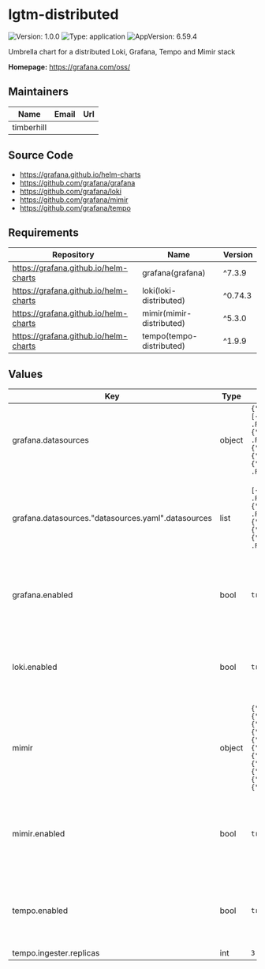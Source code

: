 # lgtm-distributed

![Version: 1.0.0](https://img.shields.io/badge/Version-1.0.0-informational?style=flat-square) ![Type: application](https://img.shields.io/badge/Type-application-informational?style=flat-square) ![AppVersion: 6.59.4](https://img.shields.io/badge/AppVersion-6.59.4-informational?style=flat-square)

Umbrella chart for a distributed Loki, Grafana, Tempo and Mimir stack

**Homepage:** <https://grafana.com/oss/>

## Maintainers

| Name | Email | Url |
| ---- | ------ | --- |
| timberhill |  |  |

## Source Code

* <https://grafana.github.io/helm-charts>
* <https://github.com/grafana/grafana>
* <https://github.com/grafana/loki>
* <https://github.com/grafana/mimir>
* <https://github.com/grafana/tempo>

## Requirements

| Repository | Name | Version |
|------------|------|---------|
| https://grafana.github.io/helm-charts | grafana(grafana) | ^7.3.9 |
| https://grafana.github.io/helm-charts | loki(loki-distributed) | ^0.74.3 |
| https://grafana.github.io/helm-charts | mimir(mimir-distributed) | ^5.3.0 |
| https://grafana.github.io/helm-charts | tempo(tempo-distributed) | ^1.9.9 |

## Values

| Key | Type | Default | Description |
|-----|------|---------|-------------|
| grafana.datasources | object | `{"datasources.yaml":{"apiVersion":1,"datasources":[{"isDefault":false,"name":"Loki","type":"loki","uid":"loki","url":"http://{{ .Release.Name }}-loki-gateway"},{"isDefault":true,"name":"Mimir","type":"prometheus","uid":"prom","url":"http://{{ .Release.Name }}-mimir-nginx/prometheus"},{"isDefault":false,"jsonData":{"lokiSearch":{"datasourceUid":"loki"},"serviceMap":{"datasourceUid":"prom"},"tracesToLogsV2":{"datasourceUid":"loki"},"tracesToMetrics":{"datasourceUid":"prom"}},"name":"Tempo","type":"tempo","uid":"tempo","url":"http://{{ .Release.Name }}-tempo-query-frontend:3100"}]}}` | Grafana data sources config. Connects to all three by default |
| grafana.datasources."datasources.yaml".datasources | list | `[{"isDefault":false,"name":"Loki","type":"loki","uid":"loki","url":"http://{{ .Release.Name }}-loki-gateway"},{"isDefault":true,"name":"Mimir","type":"prometheus","uid":"prom","url":"http://{{ .Release.Name }}-mimir-nginx/prometheus"},{"isDefault":false,"jsonData":{"lokiSearch":{"datasourceUid":"loki"},"serviceMap":{"datasourceUid":"prom"},"tracesToLogsV2":{"datasourceUid":"loki"},"tracesToMetrics":{"datasourceUid":"prom"}},"name":"Tempo","type":"tempo","uid":"tempo","url":"http://{{ .Release.Name }}-tempo-query-frontend:3100"}]` | Datasources linked to the Grafana instance. Override if you disable any components. |
| grafana.enabled | bool | `true` | Deploy Grafana if enabled. See [upstream readme](https://github.com/grafana/helm-charts/tree/main/charts/grafana#configuration) for full values reference. |
| loki.enabled | bool | `true` | Deploy Loki if enabled. See [upstream readme](https://github.com/grafana/helm-charts/tree/main/charts/loki-distributed#values) for full values reference. |
| mimir | object | `{"alertmanager":{"resources":{"requests":{"cpu":"20m"}}},"compactor":{"resources":{"requests":{"cpu":"20m"}}},"distributor":{"resources":{"requests":{"cpu":"20m"}}},"enabled":true,"ingester":{"replicas":2,"resources":{"requests":{"cpu":"20m"}},"zoneAwareReplication":{"enabled":false}},"minio":{"resources":{"requests":{"cpu":"20m"}}},"overrides_exporter":{"resources":{"requests":{"cpu":"20m"}}},"querier":{"replicas":1,"resources":{"requests":{"cpu":"20m"}}},"query_frontend":{"resources":{"requests":{"cpu":"20m"}}},"query_scheduler":{"replicas":1,"resources":{"requests":{"cpu":"20m"}}},"rollout_operator":{"resources":{"requests":{"cpu":"20m"}}},"ruler":{"resources":{"requests":{"cpu":"20m"}}},"store_gateway":{"resources":{"requests":{"cpu":"20m"}},"zoneAwareReplication":{"enabled":false}}}` | Mimir chart values. Resources are set to a minimum by default. |
| mimir.enabled | bool | `true` | Deploy Mimir if enabled. See [upstream values.yaml](https://github.com/grafana/mimir/blob/main/operations/helm/charts/mimir-distributed/values.yaml) for full values reference. |
| tempo.enabled | bool | `true` | Deploy Tempo if enabled.  See [upstream readme](https://github.com/grafana/helm-charts/blob/main/charts/tempo-distributed/README.md#values) for full values reference. |
| tempo.ingester.replicas | int | `3` |  |


